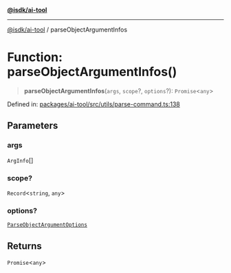 [**@isdk/ai-tool**](../README.md)

***

[@isdk/ai-tool](../globals.md) / parseObjectArgumentInfos

# Function: parseObjectArgumentInfos()

> **parseObjectArgumentInfos**(`args`, `scope`?, `options`?): `Promise`\<`any`\>

Defined in: [packages/ai-tool/src/utils/parse-command.ts:138](https://github.com/isdk/ai-tool.js/blob/79d5773fa454dc7789b1291b1ebd73e4c1b93154/src/utils/parse-command.ts#L138)

## Parameters

### args

`ArgInfo`[]

### scope?

`Record`\<`string`, `any`\>

### options?

[`ParseObjectArgumentOptions`](../interfaces/ParseObjectArgumentOptions.md)

## Returns

`Promise`\<`any`\>
